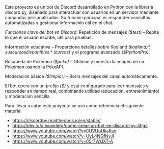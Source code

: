 Este proyecto es un bot de Discord desarrollado en Python con la librería discord.py, diseñado para interactuar con usuarios en un servidor mediante comandos personalizados. Su función principal es responder consultas automatizadas y gestionar información útil en el chat.

*Funciones clave del bot en Discord:*
Repetición de mensajes *($test)* – Repite lo que el usuario escribe, útil para pruebas.

Información educativa – Proporciona detalles sobre Kodland *($kodland)*, sus cursos disponibles *($cursos)* y el programa avanzado *($PythonPro)*.

Búsqueda de Pokémon *($poke)* – Obtiene y muestra la imagen de un Pokémon usando la PokeAPI.

Moderación básica *($limpiar)* – Borra mensajes del canal automáticamente.

El bot opera con un prefijo *($)* y está configurado para leer mensajes y responder en tiempo real, combinando utilidad (educación, entretenimiento) y moderación sencilla.

Para llevar a cabo este proyecto se usó como referencia el siguiente material:
- https://discordpy.readthedocs.io/en/stable/
- https://dev.to/alexanderg/como-crear-un-bot-en-discord-py-4hgc
- https://www.youtube.com/watch?v=9UVUuUkaRag
- https://www.youtube.com/watch?v=UyL4NGfNvJI
- https://www.youtube.com/watch?v=05r7WsIXT-A
  
